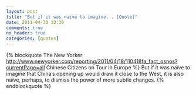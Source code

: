 ```yaml
---
layout: post
title: "But if it was naïve to imagine... [Quote]"
date: 2011-04-30 12:39
comments: true
no_header: true
categories: [quotes]
---
```

{% blockquote The New Yorker http://www.newyorker.com/reporting/2011/04/18/110418fa_fact_osnos?currentPage=all Chinese Citizens on Tour in Europe %}
But if it was naïve to imagine that China’s opening up would draw it close to the West, it is also naïve, perhaps, to dismiss the power of more subtle changes.
{% endblockquote %}
